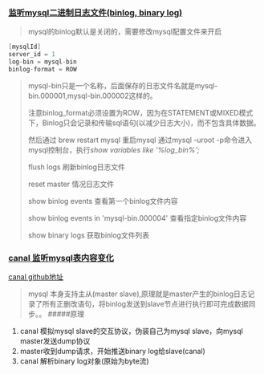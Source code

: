 ### [监听mysql二进制日志文件(binlog, binary log)](https://blog.csdn.net/tianyaleixiaowu/article/details/79652903)
> mysql的binlog默认是关闭的，需要修改mysql配置文件来开启
```java
[mysqlId]
server_id = 1
log-bin = mysql-bin
binlog-format = ROW
```
>mysql-bin只是一个名称，后面保存的日志文件名就是mysql-bin.000001,mysql-bin.000002这样的。<p>
注意binlog_format必须设置为ROW，因为在STATEMENT或MIXED模式下，Binlog只会记录和传输sql语句(以减少日志大小)，而不包含具体数据。<p>
然后通过 brew restart mysql 重启mysql 通过mysql -uroot -p命令进入mysql控制台，执行*show variables like '%log_bin%';*<p>
flush logs 刷新binlog日志文件<p>
reset master 情况日志文件<p>
show binlog events 查看第一个binlog文件内容<p>
show binlog events in 'mysql-bin.000004' 查看指定binlog文件内容<p>
show binary logs 获取binlog文件列表

### [canal 监听mysql表内容变化](https://blog.csdn.net/tianyaleixiaowu/article/details/79653829)
[canal github地址](https://github.com/alibaba/canal)
> mysql 本身支持主从(master slave),原理就是master产生的binlog日志记录了所有正删改语句，将binlog发送到slave节点进行执行即可完成数据同步。。
#####原理
1. canal 模拟mysql slave的交互协议，伪装自己为mysql slave，向mysql master发送dump协议
2. master收到dump请求，开始推送binary log给slave(canal)
3. canal 解析binary log对象(原始为byte流)
